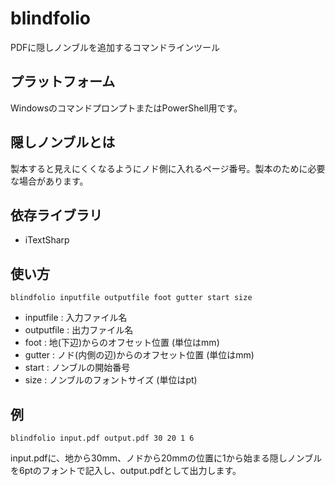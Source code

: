 # blindfolio
PDFに隠しノンブルを追加するコマンドラインツール

## プラットフォーム
WindowsのコマンドプロンプトまたはPowerShell用です。

## 隠しノンブルとは
製本すると見えにくくなるようにノド側に入れるページ番号。製本のために必要な場合があります。

## 依存ライブラリ
* iTextSharp

## 使い方

```
blindfolio inputfile outputfile foot gutter start size
```

* inputfile : 入力ファイル名
* outputfile : 出力ファイル名
* foot : 地(下辺)からのオフセット位置 (単位はmm)
* gutter : ノド(内側の辺)からのオフセット位置 (単位はmm)
* start : ノンブルの開始番号
* size : ノンブルのフォントサイズ (単位はpt)

## 例
```
blindfolio input.pdf output.pdf 30 20 1 6
```
input.pdfに、地から30mm、ノドから20mmの位置に1から始まる隠しノンブルを6ptのフォントで記入し、output.pdfとして出力します。
